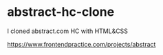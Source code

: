 # abstract-hc-clone
I cloned abstract.com HC with HTML&amp;CSS

https://www.frontendpractice.com/projects/abstract
